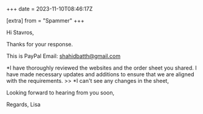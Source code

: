 +++
date = 2023-11-10T08:46:17Z

[extra]
from = "Spammer"
+++

Hi Stavros,

Thanks for your response.

This is PayPal Email: shahidbatth@gmail.com

*I have thoroughly reviewed the websites and the order sheet you shared. I
have made necessary updates and additions to ensure that we are aligned
with the requirements. >> *I can't see any changes in the sheet,

Looking forward to hearing from you soon,

Regards,
Lisa
